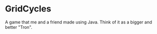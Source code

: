 # GridCycles
A game that me and a friend made using Java. Think of it as a bigger and better "Tron".
